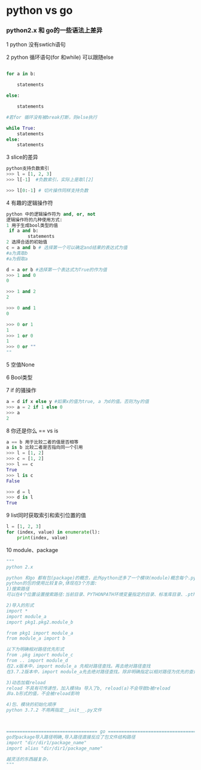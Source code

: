 # python vs go

### python2.x 和 go的一些语法上差异

1 python 没有swtich语句

2 python 循环语句(for 和while) 可以跟随else

~~~python

for a in b:

	statements

else:

	statements

#若for 循环没有被break打断，则else执行

while True:
    statements
else:
    statements
~~~

3 slice的差异

~~~python
python支持负数索引
>>> l = [1, 2, 3]
>>> l[-1]  #负数索引，实际上是取l[2]

>>> l[0:-1] # 切片操作同样支持负数

~~~



4 有趣的逻辑操作符

~~~python
python 中的逻辑操作符为 and, or, not
逻辑操作符的几种使用方式:
1 用于生成bool类型的值
 if a and b:
        statements
2 选择合适的初始值
c = a and b # 选择第一个可以确定and结果的表达式为值
#a为真取b
#a为假取a

d = a or b #选择第一个表达式为True的作为值
>>> 1 and 0
0

>>> 1 and 2
2

>>> 0 and 1
0

>>> 0 or 1
1
>>> 1 or 0
1
>>> 0 or ""
""


~~~



5 空值None



6 Bool类型

7 if 的骚操作

~~~python
a = d if x else y #如果x的值为true, a 为d的值。否则为y的值
>>> a = 2 if 1 else 0
>>> a 
2
~~~



8 你还是你么 ==  vs is

~~~python
a == b 用于比较二者的值是否相等
a is b 比较二者是否指向同一个引用
>>> l = [1, 2]
>>> c = [1, 2]
>>> l == c
True
>>> l is c
False

>>> d = l
>>> d is l
True
~~~



9  list同时获取索引和索引位置的值

~~~python
l = [1, 2, 3]
for (index, value) in enumerate(l):
	print(index, value)
~~~

10 module、package

~~~python
"""
python 2.x

python 和go 都有包(package)的概念，此外python还多了一个模块(module)概念每个.py文件就是一个模块
python的包的使用比较复杂,体现在3个方面:
1)搜索路径
可以在4个位置设置搜索路径:当前目录、PYTHONPATH环境变量指定的目录、标准库目录、.pth文件的内容

2)导入的形式
import *
import module_a
import pkg1.pkg2.module_b

from pkg1 import module_a 
from module_a import b

以下为明确相对路径优先形式
from .pkg import module_c
from .. import module_d
在2.x版本中，import module_a 先相对路径查找。再去绝对路径查找
在3.7.2版本中，import module_a先去绝对路径查找。除非明确指定以相对路径为优先的查找

3)动态加载reload
reload 不具有可传递性，加入模块a 导入了b, reload(a)不会导致b被reload
非a.b形式的值，不会被reload影响

4)包、模块的初始化顺序
python 3.7.2 不用再指定__init__.py文件



================================== go ================================================
go的package导入路径明确,导入路径直接反应了包文件结构路径
import "dir/dir1/package_name"
import alias "dir/dir1/package_name" 

越灵活的东西越复杂，
"""

~~~

